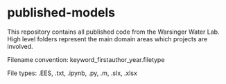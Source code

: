 # published-models
This repository contains all published code from the Warsinger Water Lab. High level folders represent the main domain areas which projects are involved.

Filename convention: keyword_firstauthor_year.filetype

File types: .EES, .txt, .ipynb, .py, .m, .slx, .xlsx
